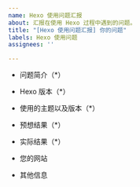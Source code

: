 ```yaml
---
name: Hexo 使用问题汇报
about: 汇报在使用 Hexo 过程中遇到的问题。
title: "[Hexo 使用问题汇报] 你的问题"
labels: Hexo 使用问题
assignees: ''

---
```


<!-- 
首先，欢迎大家在 Easy-Hexo 项目的 issue 区提出自己在使用过程中出现的问题！
在提问前，我们希望大家能先阅读 《提问的智慧》https://github.com/tvvocold/How-To-Ask-Questions-The-Smart-Way
一个好的提问能更快捷的获得你所需要的答案。
请大家填写下面的问题信息。其中带 * 的为必填项。
谢谢大家！
-->
- 问题简介（*）

- Hexo 版本（*）

<!-- 这一项可以通过 `hexo -v` 命令获得 -->

- 使用的主题以及版本（*）

- 预想结果（*）

- 实际结果（*）

- 您的网站

- 其他信息
